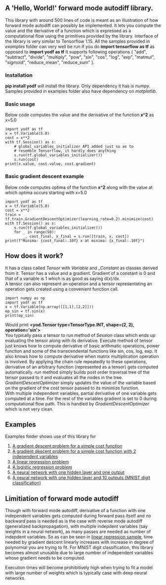## A 'Hello, World!' forward mode autodiff library.

This library with around 500 lines of code is meant as an illustration of how forward mode autodiff can possibly be implemented. It lets you compute the value and the derivative of a function which is expressed as a computational flow using the primitives provided by the library. Interface of the library is very similar to Tensorflow 1.15. All the samples provided in _examples_ folder can very well be run if you do **import tensorflow as tf** as opposed to **import yodf as tf** It supports following operations { "add", "subtract", "divide", "multiply", "pow", "sin", "cos", "log", "exp", "matmul", "sigmoid", "reduce_mean", "reduce_sum" }.

### Installation

**pip install yodf** will install the library. Only dependency it has is _numpy_. Samples provided in examples folder also have dependency on _matplotlib_.

### Basic usage

Below code computes the value and the derivative of the function **x^2** as x=5.0

```
import yodf as tf
x = tf.Variable(5.0)
cost = x**2
with tf.Session() as s:
    # global_variables_initializer API added just so as to
	# resemble Tensorflow, it hardly does anything
    s.run(tf.global_variables_initializer())
    s.run(cost)
print(x.value, cost.value, cost.gradient)
```

### Basic gradient descent example

Below code computes optima of the function **x^2** along with the value at which optima occurs starting with x=5.0

```
import yodf as tf
x = tf.Variable(5.0)
cost = x**2
train = tf.train.GradientDescentOptimizer(learning_rate=0.2).minimize(cost)
with tf.Session() as s:
    s.run(tf.global_variables_initializer())
    for _ in range(50):
        _, cost_final, x_final = s.run([train, x, cost])
print(f"Minima: {cost_final:.10f} x at minima: {x_final:.10f}")
```

## How does it work?

It has a class called _Tensor_ with _Variable_ and _\_Constant_ as classes derived from it. Tensor has a value and a gradient. Gradient of a constant is 0 and that of a variable is 1 which is as good as saying d(x)/dx.  
A tensor can also represent an operation and a tensor representating an operation gets created using a convenient function call.

```
import numpy as np
import yodf as tf
x = tf.Variable(np.array([[1,1],[2,2]]))
op_sin = tf.sin(x)
print(op_sin)
```

Would print **<yod.Tensor type=TensorType.INT, shape=(2, 2), operation='sin'>**  
You typically pass a tensor to run method of _Session_ class which ends up evaluating the tensor along with its derivative. Execute method of tensor just knows how to compute derivative of basic arithmatic operations, power function and some of the transcendental functions like sin, cos, log, exp. It also knows how to compute derivative when matrix multiplication operation is involved. By applying the chain rule repeatedly to these operations, derivative of an arbitrary function (represented as a tensor) gets computed automatically. _run_ method simply builds post order traversal tree of the tensor passed to it and evaluates all the nodes in the tree. _GradientDescentOptimizer_ simply updates the value of the variable based on the gradient of the cost tensor passed to its minimize function.  
With multiple independent variables, partial derivative of one variable gets computed at a time. For the rest of the variables gradient is set to 0 during computational flow path. This is handled by _GradientDescentOptimizer_ which is not very clean.

## Examples

Examples folder shows use of this library for

1. <a href="https://github.com/yogimogi/yodf/blob/master/examples/example1_simple_cost_function.ipynb">A gradient descent problem for a simple cost function</a>
2. <a href="https://github.com/yogimogi/yodf/blob/master/examples/example2_cost_function_2_variables.ipynb">A gradient descent problem for a simple cost function with 2 independent variables</a>
3. <a href="https://github.com/yogimogi/yodf/blob/master/examples/example3_linear_regression.ipynb">A linear regression problem</a>
4. <a href="https://github.com/yogimogi/yodf/blob/master/examples/example4_logistic_regression.ipynb">A logistic regression problem</a>
5. <a href="https://github.com/yogimogi/yodf/blob/master/examples/example5_neural_network.ipynb">A neural network with one hidden layer and one output</a>
6. <a href="https://github.com/yogimogi/yodf/blob/master/examples/example6_neural_network_mnist.ipynb">A neural network with one hidden layer and 10 outputs (MNIST digit classification)</a>

## Limitiation of forward mode autodiff

Though with forward mode autodiff, derivative of a function with one independent variables gets computed during forward pass itself and no backward pass is needed as is the case with reverse mode autodiff (generalized backpropagation), with multiple indepdent variables (say weights in a neural network), as many passes are needed as number of indepdent variables. So as can be seen in <a href="https://github.com/yogimogi/yodf/blob/master/examples/example3_linear_regression.ipynb">linear regression sample</a>, time needed by gradient descent linearly increases with increase in degree of polynomial you are trying to fit. For MNIST digit classification, this library becomes almost unusable due to large number of independent variables whose gradient needs to be computed.

Execution times will become prohibitively high when trying to fit a model with large number of weights which is typically case with deep neural networks.
